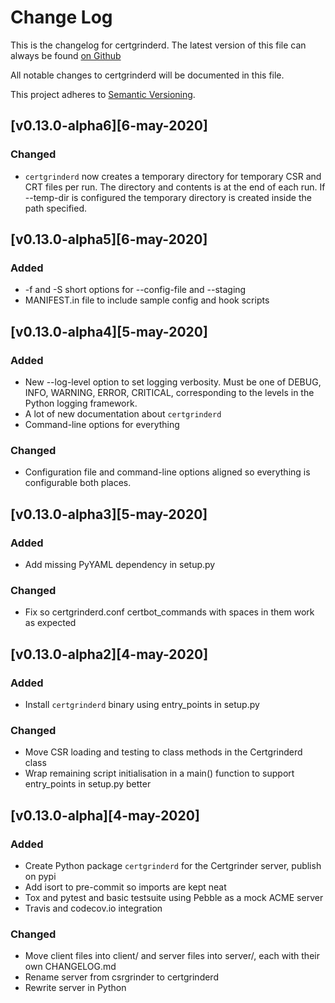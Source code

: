 # Change Log
This is the changelog for certgrinderd. The latest version of this file can always be found [on Github](https://github.com/tykling/certgrinder/blob/master/server/CHANGELOG.md)

All notable changes to certgrinderd will be documented in this file.

This project adheres to [Semantic Versioning](http://semver.org/).

## [v0.13.0-alpha6][6-may-2020]
### Changed
- `certgrinderd` now creates a temporary directory for temporary CSR and CRT files per run. The directory and contents is at the end of each run. If --temp-dir is configured the temporary directory is created inside the path specified.


## [v0.13.0-alpha5][6-may-2020]
### Added
- -f and -S short options for --config-file and --staging
- MANIFEST.in file to include sample config and hook scripts


## [v0.13.0-alpha4][5-may-2020]
### Added
- New --log-level option to set logging verbosity. Must be one of DEBUG, INFO, WARNING, ERROR, CRITICAL, corresponding to the levels in the Python logging framework.
- A lot of new documentation about `certgrinderd`
- Command-line options for everything

### Changed
- Configuration file and command-line options aligned so everything is configurable both places.


## [v0.13.0-alpha3][5-may-2020]
### Added
- Add missing PyYAML dependency in setup.py

### Changed
- Fix so certgrinderd.conf certbot_commands with spaces in them work as expected


## [v0.13.0-alpha2][4-may-2020]
### Added
- Install `certgrinderd` binary using entry_points in setup.py

### Changed
- Move CSR loading and testing to class methods in the Certgrinderd class
- Wrap remaining script initialisation in a main() function to support entry_points in setup.py better


## [v0.13.0-alpha][4-may-2020]
### Added
- Create Python package `certgrinderd` for the Certgrinder server, publish on pypi
- Add isort to pre-commit so imports are kept neat
- Tox and pytest and basic testsuite using Pebble as a mock ACME server
- Travis and codecov.io integration

### Changed
- Move client files into client/ and server files into server/, each with their own CHANGELOG.md
- Rename server from csrgrinder to certgrinderd
- Rewrite server in Python

